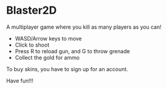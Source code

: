 # Blaster2D
A multiplayer game where you kill as many players as you can!

- WASD/Arrow keys to move
- Click to shoot
- Press R to reload gun, and G to throw grenade
- Collect the gold for ammo

To buy skins, you have to sign up for an account.

Have fun!!!
